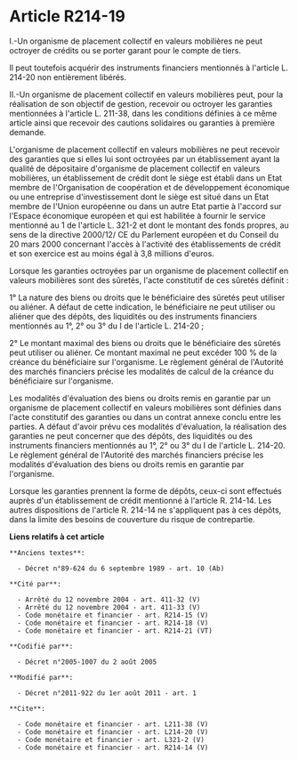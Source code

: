 # Article R214-19

I.-Un organisme de placement collectif en valeurs mobilières ne peut octroyer de crédits ou se porter garant pour le compte
de tiers. 

Il peut toutefois acquérir des instruments financiers mentionnés à l'article L. 214-20 non entièrement libérés. 

II.-Un organisme de placement collectif en valeurs mobilières peut, pour la réalisation de son objectif de gestion, recevoir
ou octroyer les garanties mentionnées à l'article L. 211-38, dans les conditions définies à ce même article ainsi que
recevoir des cautions solidaires ou garanties à première demande. 

L'organisme de placement collectif en valeurs mobilières ne peut recevoir des garanties que si elles lui sont octroyées par
un établissement ayant la qualité de dépositaire d'organisme de placement collectif en valeurs mobilières, un établissement
de crédit dont le siège est établi dans un Etat membre de l'Organisation de coopération et de développement économique ou une
entreprise d'investissement dont le siège est situé dans un Etat membre de l'Union européenne ou dans un autre Etat partie à
l'accord sur l'Espace économique européen et qui est habilitée à fournir le service mentionné au 1 de l'article L. 321-2 et
dont le montant des fonds propres, au sens de la directive 2000/12/ CE du Parlement européen et du Conseil du 20 mars 2000
concernant l'accès à l'activité des établissements de crédit et son exercice est au moins égal à 3,8 millions d'euros. 

Lorsque les garanties octroyées par un organisme de placement collectif en valeurs mobilières sont des sûretés, l'acte
constitutif de ces sûretés définit : 

1° La nature des biens ou droits que le bénéficiaire des sûretés peut utiliser ou aliéner. A défaut de cette indication, le
bénéficiaire ne peut utiliser ou aliéner que des dépôts, des liquidités ou des instruments financiers mentionnés au 1°, 2° ou
3° du I de l'article L. 214-20 ; 

2° Le montant maximal des biens ou droits que le bénéficiaire des sûretés peut utiliser ou aliéner. Ce montant maximal ne
peut excéder 100 % de la créance du bénéficiaire sur l'organisme. Le règlement général de l'Autorité des marchés financiers
précise les modalités de calcul de la créance du bénéficiaire sur l'organisme. 

Les modalités d'évaluation des biens ou droits remis en garantie par un organisme de placement collectif en valeurs
mobilières sont définies dans l'acte constitutif des garanties ou dans un contrat annexe conclu entre les parties. A défaut
d'avoir prévu ces modalités d'évaluation, la réalisation des garanties ne peut concerner que des dépôts, des liquidités ou
des instruments financiers mentionnés au 1°, 2° ou 3° du I de l'article L. 214-20. Le règlement général de l'Autorité des
marchés financiers précise les modalités d'évaluation des biens ou droits remis en garantie par l'organisme. 

Lorsque les garanties prennent la forme de dépôts, ceux-ci sont effectués auprès d'un établissement de crédit mentionné à
l'article R. 214-14. Les autres dispositions de l'article R. 214-14 ne s'appliquent pas à ces dépôts, dans la limite des
besoins de couverture du risque de contrepartie.

**Liens relatifs à cet article**

	**Anciens textes**:

	  - Décret n°89-624 du 6 septembre 1989 - art. 10 (Ab)

	**Cité par**:

	  - Arrêté du 12 novembre 2004 - art. 411-32 (V)
	  - Arrêté du 12 novembre 2004 - art. 411-33 (V)
	  - Code monétaire et financier - art. R214-15 (V)
	  - Code monétaire et financier - art. R214-18 (V)
	  - Code monétaire et financier - art. R214-21 (VT)

	**Codifié par**:

	  - Décret n°2005-1007 du 2 août 2005

	**Modifié par**:

	  - Décret n°2011-922 du 1er août 2011 - art. 1

	**Cite**:

	  - Code monétaire et financier - art. L211-38 (V)
	  - Code monétaire et financier - art. L214-20 (V)
	  - Code monétaire et financier - art. L321-2 (V)
	  - Code monétaire et financier - art. R214-14 (V)
